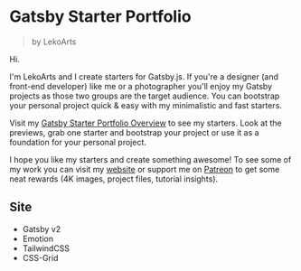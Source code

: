 # Gatsby Starter Portfolio
> by LekoArts

Hi.

I'm LekoArts and I create starters for Gatsby.js. 
If you're a designer (and front-end developer) like me or a photographer you'll enjoy my Gatsby projects as those two groups are the target audience. You can bootstrap your personal project quick & easy with my minimalistic and fast starters.

Visit my [Gatsby Starter Portfolio Overview](https://gatsby-starter-portfolio.netlify.com/) to see my starters. Look at the previews, grab one starter and bootstrap your project or use it as a foundation for your personal project.

I hope you like my starters and create something awesome! To see some of my work you can visit my [website](https://www.lekoarts.de) or support me on [Patreon](https://www.patreon.com/lekoarts) to get some neat rewards (4K images, project files, tutorial insights).

## Site

- Gatsby v2
- Emotion
- TailwindCSS
- CSS-Grid